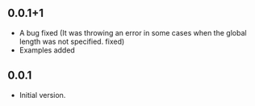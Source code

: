 ## 0.0.1+1
- A bug fixed (It was throwing an error in some cases when the global length was not specified. fixed)
- Examples added

## 0.0.1

- Initial version.
